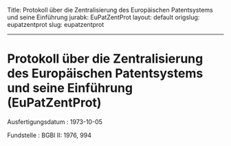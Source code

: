 Title: Protokoll über die Zentralisierung des Europäischen Patentsystems und seine
  Einführung
jurabk: EuPatZentProt
layout: default
origslug: eupatzentprot
slug: eupatzentprot

---

# Protokoll über die Zentralisierung des Europäischen Patentsystems und seine Einführung (EuPatZentProt)

Ausfertigungsdatum
:   1973-10-05

Fundstelle
:   BGBl II: 1976, 994

